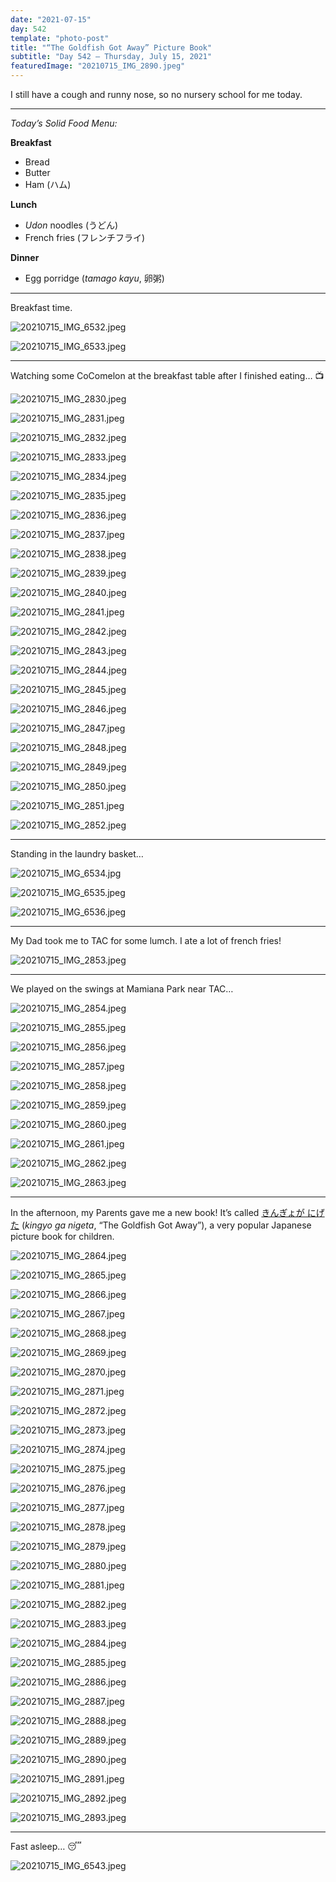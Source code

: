 ```yaml
---
date: "2021-07-15"
day: 542
template: "photo-post"
title: "“The Goldfish Got Away” Picture Book"
subtitle: "Day 542 – Thursday, July 15, 2021"
featuredImage: "20210715_IMG_2890.jpeg"
---
```


I still have a cough and runny nose, so no nursery school for me today.

<hr />

_Today’s Solid Food Menu:_

**Breakfast**

- Bread
- Butter
- Ham (ハム)

**Lunch**

- *Udon* noodles (うどん)
- French fries (フレンチフライ)

**Dinner**

- Egg porridge (*tamago kayu*, 卵粥)

<hr />

Breakfast time.

![20210715_IMG_6532.jpeg](20210715_IMG_6532.jpeg)

![20210715_IMG_6533.jpeg](20210715_IMG_6533.jpeg)

<hr />

Watching some CoComelon at the breakfast table after I finished eating… 📺

![20210715_IMG_2830.jpeg](20210715_IMG_2830.jpeg)

![20210715_IMG_2831.jpeg](20210715_IMG_2831.jpeg)

![20210715_IMG_2832.jpeg](20210715_IMG_2832.jpeg)

![20210715_IMG_2833.jpeg](20210715_IMG_2833.jpeg)

![20210715_IMG_2834.jpeg](20210715_IMG_2834.jpeg)

![20210715_IMG_2835.jpeg](20210715_IMG_2835.jpeg)

![20210715_IMG_2836.jpeg](20210715_IMG_2836.jpeg)

![20210715_IMG_2837.jpeg](20210715_IMG_2837.jpeg)

![20210715_IMG_2838.jpeg](20210715_IMG_2838.jpeg)

![20210715_IMG_2839.jpeg](20210715_IMG_2839.jpeg)

![20210715_IMG_2840.jpeg](20210715_IMG_2840.jpeg)

![20210715_IMG_2841.jpeg](20210715_IMG_2841.jpeg)

![20210715_IMG_2842.jpeg](20210715_IMG_2842.jpeg)

![20210715_IMG_2843.jpeg](20210715_IMG_2843.jpeg)

![20210715_IMG_2844.jpeg](20210715_IMG_2844.jpeg)

![20210715_IMG_2845.jpeg](20210715_IMG_2845.jpeg)

![20210715_IMG_2846.jpeg](20210715_IMG_2846.jpeg)

![20210715_IMG_2847.jpeg](20210715_IMG_2847.jpeg)

![20210715_IMG_2848.jpeg](20210715_IMG_2848.jpeg)

![20210715_IMG_2849.jpeg](20210715_IMG_2849.jpeg)

![20210715_IMG_2850.jpeg](20210715_IMG_2850.jpeg)

![20210715_IMG_2851.jpeg](20210715_IMG_2851.jpeg)

![20210715_IMG_2852.jpeg](20210715_IMG_2852.jpeg)

<hr />

Standing in the laundry basket…

![20210715_IMG_6534.jpg](20210715_IMG_6534.jpg)

![20210715_IMG_6535.jpeg](20210715_IMG_6535.jpeg)

![20210715_IMG_6536.jpeg](20210715_IMG_6536.jpeg)

<hr />

My Dad took me to TAC for some lumch. I ate a lot of french fries!

![20210715_IMG_2853.jpeg](20210715_IMG_2853.jpeg)

<hr />

We played on the swings at Mamiana Park near TAC…

![20210715_IMG_2854.jpeg](20210715_IMG_2854.jpeg)

![20210715_IMG_2855.jpeg](20210715_IMG_2855.jpeg)

![20210715_IMG_2856.jpeg](20210715_IMG_2856.jpeg)

![20210715_IMG_2857.jpeg](20210715_IMG_2857.jpeg)

![20210715_IMG_2858.jpeg](20210715_IMG_2858.jpeg)

![20210715_IMG_2859.jpeg](20210715_IMG_2859.jpeg)

![20210715_IMG_2860.jpeg](20210715_IMG_2860.jpeg)

![20210715_IMG_2861.jpeg](20210715_IMG_2861.jpeg)

![20210715_IMG_2862.jpeg](20210715_IMG_2862.jpeg)

![20210715_IMG_2863.jpeg](20210715_IMG_2863.jpeg)

<hr />

In the afternoon, my Parents gave me a new book! It’s called <a href="https://www.amazon.co.jp/%E3%81%8D%E3%82%93%E3%81%8E%E3%82%87%E3%81%8C-%E3%81%AB%E3%81%92%E3%81%9F-%E5%B9%BC%E5%85%90%E7%B5%B5%E6%9C%AC%E3%82%B7%E3%83%AA%E3%83%BC%E3%82%BA-%E4%BA%94%E5%91%B3-%E5%A4%AA%E9%83%8E/dp/4834008991">きんぎょが にげた</a> (*kingyo ga nigeta*, “The Goldfish Got Away”), a very popular Japanese picture book for children.

![20210715_IMG_2864.jpeg](20210715_IMG_2864.jpeg)

![20210715_IMG_2865.jpeg](20210715_IMG_2865.jpeg)

![20210715_IMG_2866.jpeg](20210715_IMG_2866.jpeg)

![20210715_IMG_2867.jpeg](20210715_IMG_2867.jpeg)

![20210715_IMG_2868.jpeg](20210715_IMG_2868.jpeg)

![20210715_IMG_2869.jpeg](20210715_IMG_2869.jpeg)

![20210715_IMG_2870.jpeg](20210715_IMG_2870.jpeg)

![20210715_IMG_2871.jpeg](20210715_IMG_2871.jpeg)

![20210715_IMG_2872.jpeg](20210715_IMG_2872.jpeg)

![20210715_IMG_2873.jpeg](20210715_IMG_2873.jpeg)

![20210715_IMG_2874.jpeg](20210715_IMG_2874.jpeg)

![20210715_IMG_2875.jpeg](20210715_IMG_2875.jpeg)

![20210715_IMG_2876.jpeg](20210715_IMG_2876.jpeg)

![20210715_IMG_2877.jpeg](20210715_IMG_2877.jpeg)

![20210715_IMG_2878.jpeg](20210715_IMG_2878.jpeg)

![20210715_IMG_2879.jpeg](20210715_IMG_2879.jpeg)

![20210715_IMG_2880.jpeg](20210715_IMG_2880.jpeg)

![20210715_IMG_2881.jpeg](20210715_IMG_2881.jpeg)

![20210715_IMG_2882.jpeg](20210715_IMG_2882.jpeg)

![20210715_IMG_2883.jpeg](20210715_IMG_2883.jpeg)

![20210715_IMG_2884.jpeg](20210715_IMG_2884.jpeg)

![20210715_IMG_2885.jpeg](20210715_IMG_2885.jpeg)

![20210715_IMG_2886.jpeg](20210715_IMG_2886.jpeg)

![20210715_IMG_2887.jpeg](20210715_IMG_2887.jpeg)

![20210715_IMG_2888.jpeg](20210715_IMG_2888.jpeg)

![20210715_IMG_2889.jpeg](20210715_IMG_2889.jpeg)

![20210715_IMG_2890.jpeg](20210715_IMG_2890.jpeg)

![20210715_IMG_2891.jpeg](20210715_IMG_2891.jpeg)

![20210715_IMG_2892.jpeg](20210715_IMG_2892.jpeg)

![20210715_IMG_2893.jpeg](20210715_IMG_2893.jpeg)

<hr />

Fast asleep… 😴

![20210715_IMG_6543.jpeg](20210715_IMG_6543.jpeg)
